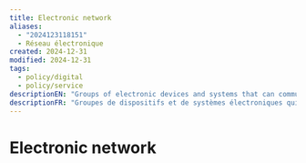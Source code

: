 ```yaml
---
title: Electronic network
aliases:
  - "2024123118151"
  - Réseau électronique
created: 2024-12-31
modified: 2024-12-31
tags:
  - policy/digital
  - policy/service
descriptionEN: "Groups of electronic devices and systems that can communicate through wired or wireless connections with each other, including without limitation, the Internet, Government of Canada electronic data networks, voice and video network infrastructure, and public and private networks external to a department."
descriptionFR: "Groupes de dispositifs et de systèmes électroniques qui sont en mesure de communiquer entre eux grâce à des connexions câblées ou sans fil, y compris sans toutefois s’y limiter : l’Internet, les réseaux de données électroniques du gouvernement du Canada, les infrastructures de réseaux voix et vidéo et les réseaux publics et privés à l’extérieur d’un ministère."
---
```

# Electronic network
